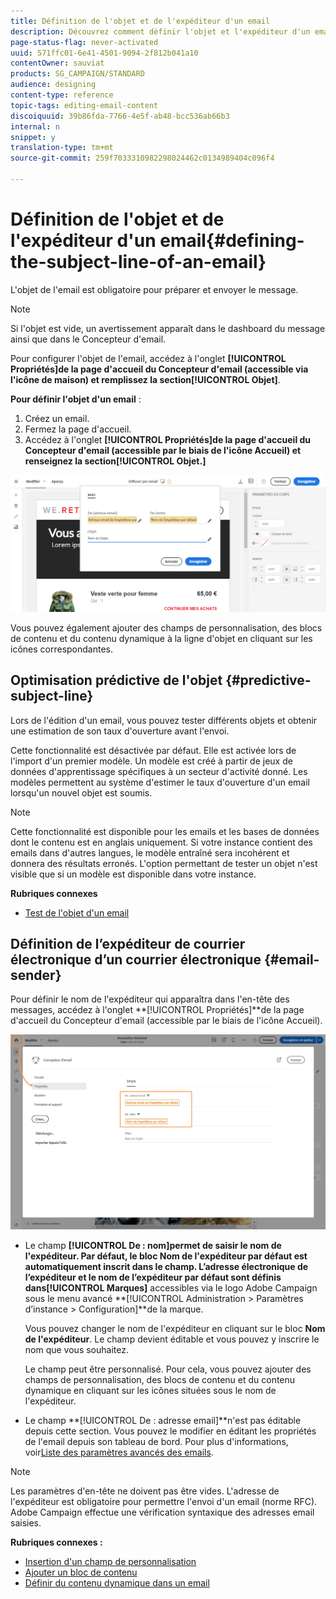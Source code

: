 ```yaml
---
title: Définition de l'objet et de l'expéditeur d'un email
description: Découvrez comment définir l'objet et l'expéditeur d'un email dans le Concepteur d'email.
page-status-flag: never-activated
uuid: 571ffc01-6e41-4501-9094-2f812b041a10
contentOwner: sauviat
products: SG_CAMPAIGN/STANDARD
audience: designing
content-type: reference
topic-tags: editing-email-content
discoiquuid: 39b86fda-7766-4e5f-ab48-bcc536ab66b3
internal: n
snippet: y
translation-type: tm+mt
source-git-commit: 259f7033310982298024462c0134989404c096f4

---
```



# Définition de l&#39;objet et de l&#39;expéditeur d&#39;un email{#defining-the-subject-line-of-an-email}

L&#39;objet de l&#39;email est obligatoire pour préparer et envoyer le message.

>[!NOTE]
>
>Si l&#39;objet est vide, un avertissement apparaît dans le dashboard du message ainsi que dans le Concepteur d&#39;email.

Pour configurer l&#39;objet de l&#39;email, accédez à l&#39;onglet **[!UICONTROL Propriétés]**de la page d&#39;accueil du Concepteur d&#39;email (accessible via l&#39;icône de maison) et remplissez la section**[!UICONTROL  Objet]**.

**Pour définir l&#39;objet d&#39;un email** :

1. Créez un email.
1. Fermez la page d&#39;accueil.
1. Accédez à l&#39;onglet **[!UICONTROL Propriétés]**de la page d&#39;accueil du Concepteur d&#39;email (accessible par le biais de l&#39;icône Accueil) et renseignez la section**[!UICONTROL  Objet.]**

![](assets/email_designer_subject.png)

Vous pouvez également ajouter des champs de personnalisation, des blocs de contenu et du contenu dynamique à la ligne d&#39;objet en cliquant sur les icônes correspondantes.

## Optimisation prédictive de l&#39;objet {#predictive-subject-line}

Lors de l&#39;édition d&#39;un email, vous pouvez tester différents objets et obtenir une estimation de son taux d&#39;ouverture avant l&#39;envoi.

Cette fonctionnalité est désactivée par défaut. Elle est activée lors de l&#39;import d&#39;un premier modèle. Un modèle est créé à partir de jeux de données d&#39;apprentissage spécifiques à un secteur d&#39;activité donné. Les modèles permettent au système d&#39;estimer le taux d&#39;ouverture d&#39;un email lorsqu&#39;un nouvel objet est soumis.

>[!NOTE]
>
>Cette fonctionnalité est disponible pour les emails et les bases de données dont le contenu est en anglais uniquement. Si votre instance contient des emails dans d&#39;autres langues, le modèle entraîné sera incohérent et donnera des résultats erronés. L&#39;option permettant de tester un objet n&#39;est visible que si un modèle est disponible dans votre instance.

**Rubriques connexes**

* [Test de l&#39;objet d&#39;un email](../../sending/using/testing-subject-line-email.md)

## Définition de l’expéditeur de courrier électronique d’un courrier électronique {#email-sender}

Pour définir le nom de l&#39;expéditeur qui apparaîtra dans l&#39;en-tête des messages, accédez à l&#39;onglet **[!UICONTROL Propriétés]**de la page d&#39;accueil du Concepteur d&#39;email (accessible par le biais de l&#39;icône Accueil).

![](assets/delivery_content_edition16.png)

* Le champ **[!UICONTROL De : nom]**permet de saisir le nom de l&#39;expéditeur. Par défaut, le bloc** Nom de l&#39;expéditeur **par défaut est automatiquement inscrit dans le champ. L’adresse électronique de l’expéditeur et le nom de l’expéditeur par défaut sont définis dans**[!UICONTROL  Marques]** accessibles via le logo Adobe Campaign sous le menu avancé **[!UICONTROL Administration > Paramètres d’instance > Configuration]**de la marque.

   Vous pouvez changer le nom de l&#39;expéditeur en cliquant sur le bloc **Nom de l&#39;expéditeur**. Le champ devient éditable et vous pouvez y inscrire le nom que vous souhaitez.

   Le champ peut être personnalisé. Pour cela, vous pouvez ajouter des champs de personnalisation, des blocs de contenu et du contenu dynamique en cliquant sur les icônes situées sous le nom de l&#39;expéditeur.

* Le champ **[!UICONTROL De : adresse email]**n&#39;est pas éditable depuis cette section. Vous pouvez le modifier en éditant les propriétés de l&#39;email depuis son tableau de bord. Pour plus d&#39;informations, voir[Liste des paramètres avancés des emails](../../administration/using/configuring-email-channel.md#advanced-parameters).

>[!NOTE]
>
>Les paramètres d&#39;en-tête ne doivent pas être vides. L&#39;adresse de l&#39;expéditeur est obligatoire pour permettre l&#39;envoi d&#39;un email (norme RFC). Adobe Campaign effectue une vérification syntaxique des adresses email saisies.

**Rubriques connexes :**

* [Insertion d&#39;un champ de personnalisation](../../designing/using/personalization.md#inserting-a-personalization-field)
* [Ajouter un bloc de contenu](../../designing/using/personalization.md#adding-a-content-block)
* [Définir du contenu dynamique dans un email](../../designing/using/personalization.md#defining-dynamic-content-in-an-email)
